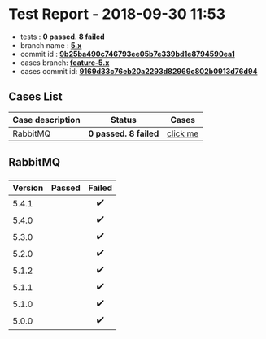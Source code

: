 # Test Report - 2018-09-30 11:53

- tests  : **0 passed**. **8 failed**
- branch name : **[5.x](https://github.com/apache/incubator-skywalking/tree/5.x)**
- commit id : **[9b25ba490c746793ee05b7e339bd1e8794590ea1](https://github.com/apache/incubator-skywalking/commit/9b25ba490c746793ee05b7e339bd1e8794590ea1)**
- cases branch: **[feature-5.x](https://github.com/SkywalkingTest/skywalking-autotest-scenarios/tree/feature-5.x)**
- cases commit id: **[9169d33c76eb20a2293d82969c802b0913d76d94](https://github.com/SkywalkingTest/skywalking-autotest-scenarios/commit/9169d33c76eb20a2293d82969c802b0913d76d94)**

## Cases List

| Case description | Status | Cases|
|:-----|:-----:|:-----:|
|RabbitMQ| **0 passed. 8 failed**| [click me](#rabbitmq) |

## RabbitMQ

### 
|  Version     | Passed | Failed|
|:------------- |:-------:|:-----:|
| 5.4.1  | |:heavy_check_mark:|
| 5.4.0  | |:heavy_check_mark:|
| 5.3.0  | |:heavy_check_mark:|
| 5.2.0  | |:heavy_check_mark:|
| 5.1.2  | |:heavy_check_mark:|
| 5.1.1  | |:heavy_check_mark:|
| 5.1.0  | |:heavy_check_mark:|
| 5.0.0  | |:heavy_check_mark:|

